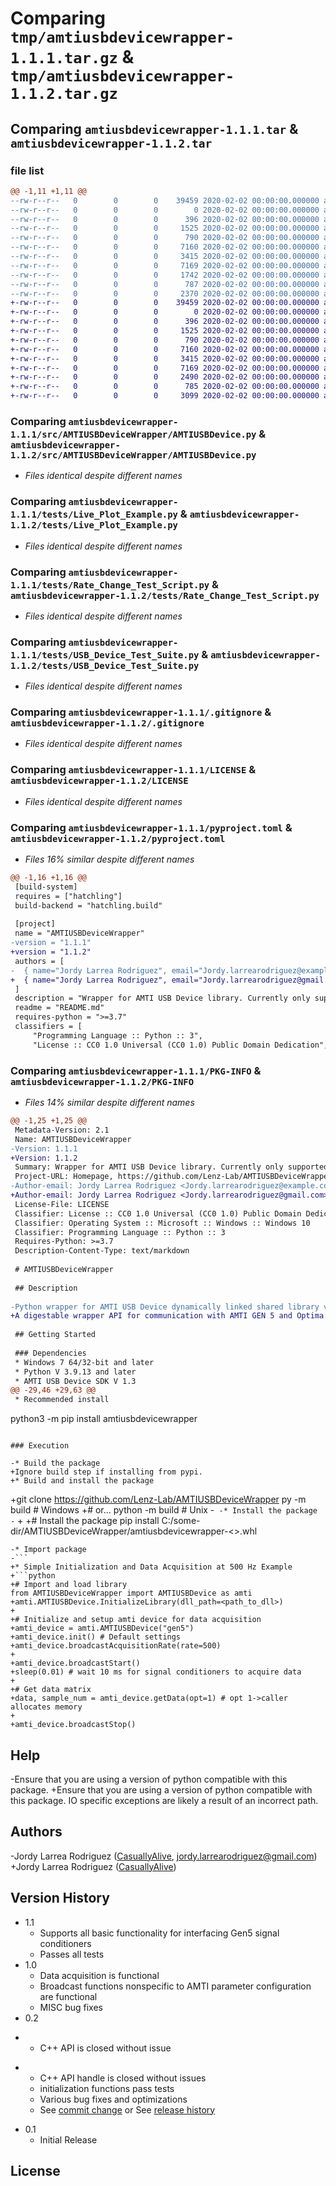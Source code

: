 # Comparing `tmp/amtiusbdevicewrapper-1.1.1.tar.gz` & `tmp/amtiusbdevicewrapper-1.1.2.tar.gz`

## Comparing `amtiusbdevicewrapper-1.1.1.tar` & `amtiusbdevicewrapper-1.1.2.tar`

### file list

```diff
@@ -1,11 +1,11 @@
--rw-r--r--   0        0        0    39459 2020-02-02 00:00:00.000000 amtiusbdevicewrapper-1.1.1/src/AMTIUSBDeviceWrapper/AMTIUSBDevice.py
--rw-r--r--   0        0        0        0 2020-02-02 00:00:00.000000 amtiusbdevicewrapper-1.1.1/src/AMTIUSBDeviceWrapper/__init__.py
--rw-r--r--   0        0        0      396 2020-02-02 00:00:00.000000 amtiusbdevicewrapper-1.1.1/tests/Blink_Test.py
--rw-r--r--   0        0        0     1525 2020-02-02 00:00:00.000000 amtiusbdevicewrapper-1.1.1/tests/Live_Plot_Example.py
--rw-r--r--   0        0        0      790 2020-02-02 00:00:00.000000 amtiusbdevicewrapper-1.1.1/tests/Rate_Change_Test_Script.py
--rw-r--r--   0        0        0     7160 2020-02-02 00:00:00.000000 amtiusbdevicewrapper-1.1.1/tests/USB_Device_Test_Suite.py
--rw-r--r--   0        0        0     3415 2020-02-02 00:00:00.000000 amtiusbdevicewrapper-1.1.1/.gitignore
--rw-r--r--   0        0        0     7169 2020-02-02 00:00:00.000000 amtiusbdevicewrapper-1.1.1/LICENSE
--rw-r--r--   0        0        0     1742 2020-02-02 00:00:00.000000 amtiusbdevicewrapper-1.1.1/README.md
--rw-r--r--   0        0        0      787 2020-02-02 00:00:00.000000 amtiusbdevicewrapper-1.1.1/pyproject.toml
--rw-r--r--   0        0        0     2370 2020-02-02 00:00:00.000000 amtiusbdevicewrapper-1.1.1/PKG-INFO
+-rw-r--r--   0        0        0    39459 2020-02-02 00:00:00.000000 amtiusbdevicewrapper-1.1.2/src/AMTIUSBDeviceWrapper/AMTIUSBDevice.py
+-rw-r--r--   0        0        0        0 2020-02-02 00:00:00.000000 amtiusbdevicewrapper-1.1.2/src/AMTIUSBDeviceWrapper/__init__.py
+-rw-r--r--   0        0        0      396 2020-02-02 00:00:00.000000 amtiusbdevicewrapper-1.1.2/tests/Blink_Test.py
+-rw-r--r--   0        0        0     1525 2020-02-02 00:00:00.000000 amtiusbdevicewrapper-1.1.2/tests/Live_Plot_Example.py
+-rw-r--r--   0        0        0      790 2020-02-02 00:00:00.000000 amtiusbdevicewrapper-1.1.2/tests/Rate_Change_Test_Script.py
+-rw-r--r--   0        0        0     7160 2020-02-02 00:00:00.000000 amtiusbdevicewrapper-1.1.2/tests/USB_Device_Test_Suite.py
+-rw-r--r--   0        0        0     3415 2020-02-02 00:00:00.000000 amtiusbdevicewrapper-1.1.2/.gitignore
+-rw-r--r--   0        0        0     7169 2020-02-02 00:00:00.000000 amtiusbdevicewrapper-1.1.2/LICENSE
+-rw-r--r--   0        0        0     2490 2020-02-02 00:00:00.000000 amtiusbdevicewrapper-1.1.2/README.md
+-rw-r--r--   0        0        0      785 2020-02-02 00:00:00.000000 amtiusbdevicewrapper-1.1.2/pyproject.toml
+-rw-r--r--   0        0        0     3099 2020-02-02 00:00:00.000000 amtiusbdevicewrapper-1.1.2/PKG-INFO
```

### Comparing `amtiusbdevicewrapper-1.1.1/src/AMTIUSBDeviceWrapper/AMTIUSBDevice.py` & `amtiusbdevicewrapper-1.1.2/src/AMTIUSBDeviceWrapper/AMTIUSBDevice.py`

 * *Files identical despite different names*

### Comparing `amtiusbdevicewrapper-1.1.1/tests/Live_Plot_Example.py` & `amtiusbdevicewrapper-1.1.2/tests/Live_Plot_Example.py`

 * *Files identical despite different names*

### Comparing `amtiusbdevicewrapper-1.1.1/tests/Rate_Change_Test_Script.py` & `amtiusbdevicewrapper-1.1.2/tests/Rate_Change_Test_Script.py`

 * *Files identical despite different names*

### Comparing `amtiusbdevicewrapper-1.1.1/tests/USB_Device_Test_Suite.py` & `amtiusbdevicewrapper-1.1.2/tests/USB_Device_Test_Suite.py`

 * *Files identical despite different names*

### Comparing `amtiusbdevicewrapper-1.1.1/.gitignore` & `amtiusbdevicewrapper-1.1.2/.gitignore`

 * *Files identical despite different names*

### Comparing `amtiusbdevicewrapper-1.1.1/LICENSE` & `amtiusbdevicewrapper-1.1.2/LICENSE`

 * *Files identical despite different names*

### Comparing `amtiusbdevicewrapper-1.1.1/pyproject.toml` & `amtiusbdevicewrapper-1.1.2/pyproject.toml`

 * *Files 16% similar despite different names*

```diff
@@ -1,16 +1,16 @@
 [build-system]
 requires = ["hatchling"]
 build-backend = "hatchling.build"
 
 [project]
 name = "AMTIUSBDeviceWrapper"
-version = "1.1.1"
+version = "1.1.2"
 authors = [
-  { name="Jordy Larrea Rodriguez", email="Jordy.larrearodriguez@example.com" },
+  { name="Jordy Larrea Rodriguez", email="Jordy.larrearodriguez@gmail.com" },
 ]
 description = "Wrapper for AMTI USB Device library. Currently only supported on Windows Systems for 32 and 64 bit versions of the SDK. Use 64 bit dll if running 64 bit python interpreter and vice versa with 32 bit dll."
 readme = "README.md"
 requires-python = ">=3.7"
 classifiers = [
     "Programming Language :: Python :: 3",
     "License :: CC0 1.0 Universal (CC0 1.0) Public Domain Dedication",
```

### Comparing `amtiusbdevicewrapper-1.1.1/PKG-INFO` & `amtiusbdevicewrapper-1.1.2/PKG-INFO`

 * *Files 14% similar despite different names*

```diff
@@ -1,25 +1,25 @@
 Metadata-Version: 2.1
 Name: AMTIUSBDeviceWrapper
-Version: 1.1.1
+Version: 1.1.2
 Summary: Wrapper for AMTI USB Device library. Currently only supported on Windows Systems for 32 and 64 bit versions of the SDK. Use 64 bit dll if running 64 bit python interpreter and vice versa with 32 bit dll.
 Project-URL: Homepage, https://github.com/Lenz-Lab/AMTIUSBDeviceWrapper
-Author-email: Jordy Larrea Rodriguez <Jordy.larrearodriguez@example.com>
+Author-email: Jordy Larrea Rodriguez <Jordy.larrearodriguez@gmail.com>
 License-File: LICENSE
 Classifier: License :: CC0 1.0 Universal (CC0 1.0) Public Domain Dedication
 Classifier: Operating System :: Microsoft :: Windows :: Windows 10
 Classifier: Programming Language :: Python :: 3
 Requires-Python: >=3.7
 Description-Content-Type: text/markdown
 
 # AMTIUSBDeviceWrapper
 
 ## Description
 
-Python wrapper for AMTI USB Device dynamically linked shared library via ctypes module.
+A digestable wrapper API for communication with AMTI GEN 5 and Optima USB Devices in python that simplifies AMTI's API.
 
 ## Getting Started
 
 ### Dependencies
 * Windows 7 64/32-bit and later
 * Python V 3.9.13 and later
 * AMTI USB Device SDK V 1.3
@@ -29,46 +29,63 @@
 * Recommended install
 ```
 python3 -m pip install amtiusbdevicewrapper
 ```
 
 ### Execution
 
-* Build the package
+Ignore build step if installing from pypi.
+* Build and install the package
 ```
+git clone https://github.com/Lenz-Lab/AMTIUSBDeviceWrapper
 py -m build # Windows
+# or...
 python -m build # Unix
-```
-* Install the package
-```
+
+# Install the package
 pip install C:/some-dir/AMTIUSBDeviceWrapper/amtiusbdevicewrapper-<>.whl
 ```
-* Import package
-```
+* Simple Initialization and Data Acquisition at 500 Hz Example
+```python
+# Import and load library
 from AMTIUSBDeviceWrapper import AMTIUSBDevice as amti
+amti.AMTIUSBDevice.InitializeLibrary(dll_path=<path_to_dll>)
+
+# Initialize and setup amti device for data acquisition
+amti_device = amti.AMTIUSBDevice("gen5")
+amti_device.init() # Default settings
+amti_device.broadcastAcquisitionRate(rate=500)
+
+amti_device.broadcastStart()
+sleep(0.01) # wait 10 ms for signal conditioners to acquire data
+
+# Get data matrix
+data, sample_num = amti_device.getData(opt=1) # opt 1->caller allocates memory
+
+amti_device.broadcastStop()
 ```
 
 ## Help
 
-Ensure that you are using a version of python compatible with this package.
+Ensure that you are using a version of python compatible with this package. IO specific exceptions are likely a result of an incorrect path.
 
 ## Authors
 
-Jordy Larrea Rodriguez ([CasuallyAlive](https://github.com/CasuallyAlive), jordy.larrearodriguez@gmail.com)
+Jordy Larrea Rodriguez ([CasuallyAlive](https://github.com/CasuallyAlive))
 
 ## Version History
 * 1.1
     * Supports all basic functionality for interfacing Gen5 signal conditioners
     * Passes all tests
 * 1.0
     * Data acquisition is functional
     * Broadcast functions nonspecific to AMTI parameter configuration are functional
     * MISC bug fixes
 * 0.2
-    * C++ API is closed without issue
+    * C++ API handle is closed without issues
     * initialization functions pass tests
     * Various bug fixes and optimizations
     * See [commit change]() or See [release history]()
 * 0.1
     * Initial Release
 
 ## License
```

